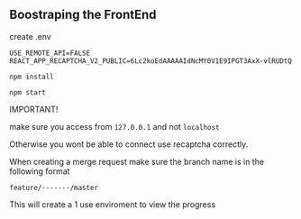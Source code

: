 ## Boostraping the FrontEnd


create .env 
```
USE_REMOTE_API=FALSE
REACT_APP_RECAPTCHA_V2_PUBLIC=6Lc2koEdAAAAAIdNcMY0V1E9IPGT3AxX-vlRUDtQ
```

`npm install`

`npm start`

IMPORTANT!

make sure you access from `127.0.0.1` and not `localhost`

Otherwise you wont be able to connect use recaptcha correctly.

When creating a merge request make sure the branch name is in the following format

`feature/-------/master`

This will create a 1 use enviroment to view the progress
